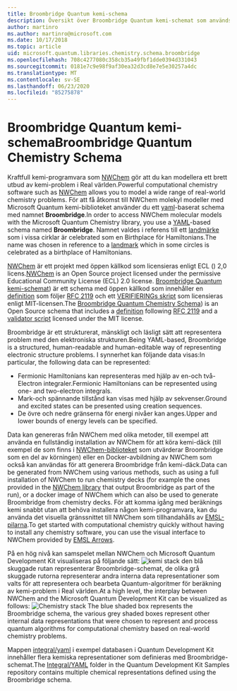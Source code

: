 ```yaml
---
title: Broombridge Quantum kemi-schema
description: Översikt över Broombridge Quantum kemi-schemat som används för att utforma verkliga kemi-problem med Microsoft Quantum Development Kit.
author: martinro
ms.author: martinro@microsoft.com
ms.date: 10/17/2018
ms.topic: article
uid: microsoft.quantum.libraries.chemistry.schema.broombridge
ms.openlocfilehash: 708c4277080c358cb35a49fbf1dde0394d331043
ms.sourcegitcommit: 0181e7c9e98f9af30ea32d3cd8e7e5e30257a4dc
ms.translationtype: MT
ms.contentlocale: sv-SE
ms.lasthandoff: 06/23/2020
ms.locfileid: "85275878"
---
```

# <a name="broombridge-quantum-chemistry-schema"></a><span data-ttu-id="3ca40-103">Broombridge Quantum kemi-schema</span><span class="sxs-lookup"><span data-stu-id="3ca40-103">Broombridge Quantum Chemistry Schema</span></span> # 

<span data-ttu-id="3ca40-104">Kraftfull kemi-programvara som [NWChem](http://www.nwchem-sw.org/) gör att du kan modellera ett brett utbud av kemi-problem i Real världen.</span><span class="sxs-lookup"><span data-stu-id="3ca40-104">Powerful computational chemistry software such as [NWChem](http://www.nwchem-sw.org/) allows you to model a wide range of real-world chemistry problems.</span></span> <span data-ttu-id="3ca40-105">För att få åtkomst till NWChem molekyl modeller med Microsoft Quantum kemi-biblioteket använder du ett [yaml](https://en.wikipedia.org/wiki/YAML)-baserat schema med namnet **Broombridge**.</span><span class="sxs-lookup"><span data-stu-id="3ca40-105">In order to access NWChem molecular models with the Microsoft Quantum Chemistry library, you use a [YAML](https://en.wikipedia.org/wiki/YAML)-based schema named **Broombridge**.</span></span> <span data-ttu-id="3ca40-106">Namnet valdes i referens till ett [landmärke](https://en.wikipedia.org/wiki/Broom_Bridge) som i vissa cirklar är celebrated som en Birthplace för Hamiltonians.</span><span class="sxs-lookup"><span data-stu-id="3ca40-106">The name was chosen in reference to a [landmark](https://en.wikipedia.org/wiki/Broom_Bridge) which in some circles is celebrated as a birthplace of Hamiltonians.</span></span> 

<span data-ttu-id="3ca40-107">[NWChem](https://github.com/nwchemgit/nwchem) är ett projekt med öppen källkod som licensieras enligt ECL () 2,0 licens.</span><span class="sxs-lookup"><span data-stu-id="3ca40-107">[NWChem](https://github.com/nwchemgit/nwchem) is an Open Source project licensed under the permissive Educational Community License (ECL) 2.0 license.</span></span> <span data-ttu-id="3ca40-108">[Broombridge Quantum kemi-schemat](https://docs.microsoft.com/quantum/libraries/chemistry/schema/spec_v_0_2)) är ett schema med öppen källkod som innehåller en [definition](https://raw.githubusercontent.com/Microsoft/Quantum/master/Chemistry/Schema/broombridge-0.1.schema.json) som följer [RFC 2119](https://tools.ietf.org/html/rfc2119) och ett [VERIFIERINGs skript](https://raw.githubusercontent.com/Microsoft/Quantum/master/Chemistry/Schema/validator.py) som licensieras enligt MIT-licensen.</span><span class="sxs-lookup"><span data-stu-id="3ca40-108">The [Broombridge Quantum Chemistry Schema](https://docs.microsoft.com/quantum/libraries/chemistry/schema/spec_v_0_2)) is an Open Source schema that includes a [definition](https://raw.githubusercontent.com/Microsoft/Quantum/master/Chemistry/Schema/broombridge-0.1.schema.json) following [RFC 2119](https://tools.ietf.org/html/rfc2119) and a [validator script](https://raw.githubusercontent.com/Microsoft/Quantum/master/Chemistry/Schema/validator.py) licensed under the MIT license.</span></span> 

<span data-ttu-id="3ca40-109">Broombridge är ett strukturerat, mänskligt och läsligt sätt att representera problem med den elektroniska strukturen.</span><span class="sxs-lookup"><span data-stu-id="3ca40-109">Being YAML-based, Broombridge is a structured, human-readable and human-editable way of representing electronic structure problems.</span></span> <span data-ttu-id="3ca40-110">I synnerhet kan följande data visas:</span><span class="sxs-lookup"><span data-stu-id="3ca40-110">In particular, the following data can be represented:</span></span>
- <span data-ttu-id="3ca40-111">Fermionic Hamiltonians kan representeras med hjälp av en-och två-Electron integraler.</span><span class="sxs-lookup"><span data-stu-id="3ca40-111">Fermionic Hamiltonians can be represented using one- and two-electron integrals.</span></span>
- <span data-ttu-id="3ca40-112">Mark-och spännande tillstånd kan visas med hjälp av sekvenser.</span><span class="sxs-lookup"><span data-stu-id="3ca40-112">Ground and excited states can be presented using creation sequences.</span></span>
- <span data-ttu-id="3ca40-113">De övre och nedre gränserna för energi nivåer kan anges.</span><span class="sxs-lookup"><span data-stu-id="3ca40-113">Upper and lower bounds of energy levels can be specified.</span></span>

<span data-ttu-id="3ca40-114">Data kan genereras från NWChem med olika metoder, till exempel att använda en fullständig installation av NWChem för att köra kemi-däck (till exempel de som finns i [NWChem-biblioteket](https://github.com/nwchemgit/nwchem/tree/master/QA/chem_library_tests) som utvärderar Broombridge som en del av körningen) eller en Docker-avbildning av NWChem som också kan användas för att generera Broombridge från kemi-däck.</span><span class="sxs-lookup"><span data-stu-id="3ca40-114">Data can be generated from NWChem using various methods, such as using a full installation of NWChem to run chemistry decks (for example the ones provided in the [NWChem library](https://github.com/nwchemgit/nwchem/tree/master/QA/chem_library_tests) that output Broombridge as part of the run), or a docker image of NWChem which can also be used to generate Broombridge from chemistry decks.</span></span> <span data-ttu-id="3ca40-115">För att komma igång med beräknings kemi snabbt utan att behöva installera någon kemi-programvara, kan du använda det visuella gränssnittet till NWChem som tillhandahålls av [EMSL-pilarna](https://arrows.emsl.pnnl.gov/api/qsharp_chem).</span><span class="sxs-lookup"><span data-stu-id="3ca40-115">To get started with computational chemistry quickly without having to install any chemistry software, you can use the visual interface to NWChem provided by [EMSL Arrows](https://arrows.emsl.pnnl.gov/api/qsharp_chem).</span></span>

<span data-ttu-id="3ca40-116">På en hög nivå kan samspelet mellan NWChem och Microsoft Quantum Development Kit visualiseras på följande sätt: ![ kemi stack ](~/media/broombridge.png) den blå skuggade rutan representerar Broombridge-schemat, de olika grå skuggade rutorna representerar andra interna data representationer som valts för att representera och bearbeta Quantum-algoritmer för beräkning av kemi-problem i Real världen.</span><span class="sxs-lookup"><span data-stu-id="3ca40-116">At a high level, the interplay between NWChem and the Microsoft Quantum Development Kit can be visualized as follows: ![Chemistry stack](~/media/broombridge.png) The blue shaded box represents the Broombridge schema, the various grey shaded boxes represent other internal data representations that were chosen to represent and process quantum algorithms for computational chemistry based on real-world chemistry problems.</span></span>

<span data-ttu-id="3ca40-117">Mappen [integral/yaml](https://github.com/microsoft/Quantum/tree/master/samples/chemistry/IntegralData/YAML) i exempel databasen i Quantum Development Kit innehåller flera kemiska representationer som definieras med Broombridge-schemat.</span><span class="sxs-lookup"><span data-stu-id="3ca40-117">The [Integral/YAML](https://github.com/microsoft/Quantum/tree/master/samples/chemistry/IntegralData/YAML) folder in the Quantum Development Kit Samples repository contains multiple chemical representations defined using the Broombridge schema.</span></span>
